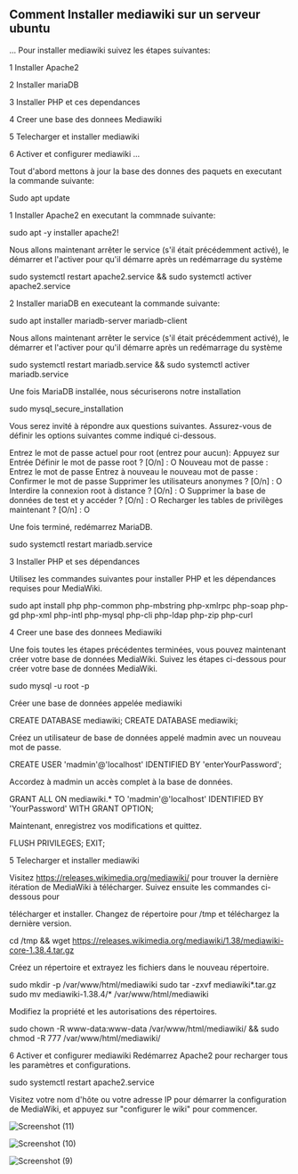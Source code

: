 ## Comment Installer mediawiki sur un serveur ubuntu

...
Pour installer mediawiki suivez les étapes suivantes:

1 Installer Apache2

2 Installer mariaDB

3 Installer PHP et ces dependances

4 Creer une base des donnees Mediawiki

5 Telecharger et installer mediawiki

6 Activer et configurer mediawiki
...

Tout d'abord mettons à jour la base des donnes des paquets en executant la commande suivante:

Sudo apt update



1 Installer Apache2 en executant la commnade suivante:

sudo apt -y installer apache2!





Nous allons maintenant arrêter le service (s'il était précédemment activé), le démarrer et l'activer pour qu'il démarre après un redémarrage du système

sudo systemctl restart apache2.service && sudo systemctl activer apache2.service



2 Installer mariaDB en executeant la commande suivante:

sudo apt installer mariadb-server mariadb-client



Nous allons maintenant arrêter le service (s'il était précédemment activé), le démarrer et l'activer pour qu'il démarre après un redémarrage du système

sudo systemctl restart mariadb.service && sudo systemctl activer mariadb.service



Une fois MariaDB installée, nous sécuriserons notre installation

sudo mysql_secure_installation


Vous serez invité à répondre aux questions suivantes. Assurez-vous de définir les options suivantes comme indiqué ci-dessous.

Entrez le mot de passe actuel pour root (entrez pour aucun): Appuyez sur Entrée
Définir le mot de passe root ? [O/n] : O
Nouveau mot de passe : Entrez le mot de passe
Entrez à nouveau le nouveau mot de passe : Confirmer le mot de passe
Supprimer les utilisateurs anonymes ? [O/n] : O
Interdire la connexion root à distance ? [O/n] : O
Supprimer la base de données de test et y accéder ? [O/n] : O
Recharger les tables de privilèges maintenant ? [O/n] : O


Une fois terminé, redémarrez MariaDB.

sudo systemctl restart mariadb.service


3 Installer PHP et ses dépendances

Utilisez les commandes suivantes pour installer PHP et les dépendances requises pour MediaWiki.

sudo apt install php php-common php-mbstring php-xmlrpc php-soap php-gd php-xml php-intl php-mysql php-cli php-ldap php-zip php-curl

4 Creer une base des donnees Mediawiki

Une fois toutes les étapes précédentes terminées, vous pouvez maintenant créer votre base de données MediaWiki. Suivez les étapes ci-dessous pour créer votre base de données MediaWiki.

sudo mysql -u root -p


Créer une base de données appelée mediawiki

CREATE DATABASE mediawiki;
CREATE DATABASE mediawiki;


Créez un utilisateur de base de données appelé madmin avec un nouveau mot de passe.

CREATE USER 'madmin'@'localhost' IDENTIFIED BY 'enterYourPassword';


Accordez à madmin un accès complet à la base de données.

GRANT ALL ON mediawiki.* TO 'madmin'@'localhost' IDENTIFIED BY 'YourPassword' WITH GRANT OPTION;


Maintenant, enregistrez vos modifications et quittez.

FLUSH PRIVILEGES;
EXIT;


5 Telecharger et installer mediawiki


Visitez https://releases.wikimedia.org/mediawiki/ pour trouver la dernière itération de MediaWiki à télécharger. Suivez ensuite les commandes ci-dessous pour 


télécharger et installer. Changez de répertoire pour /tmp et téléchargez la dernière version.

cd /tmp && wget https://releases.wikimedia.org/mediawiki/1.38/mediawiki-core-1.38.4.tar.gz


Créez un répertoire et extrayez les fichiers dans le nouveau répertoire.

sudo mkdir -p /var/www/html/mediawiki
sudo tar -zxvf mediawiki*.tar.gz
sudo mv mediawiki-1.38.4/* /var/www/html/mediawiki


Modifiez la propriété et les autorisations des répertoires.

sudo chown -R www-data:www-data /var/www/html/mediawiki/ && sudo chmod -R 777 /var/www/html/mediawiki/


6 Activer et configurer mediawiki
Redémarrez Apache2 pour recharger tous les paramètres et configurations.

sudo systemctl restart apache2.service


Visitez votre nom d'hôte ou votre adresse IP pour démarrer la configuration de MediaWiki, et appuyez sur "configurer le wiki" pour commencer.

![Screenshot (11)](https://user-images.githubusercontent.com/106841177/207717999-ad36af72-cb5e-4b33-bb0e-1383ac228daa.png)

![Screenshot (10)](https://user-images.githubusercontent.com/106841177/207718096-5ed9a6c0-5107-424b-baed-61f6761a1ba8.png)

![Screenshot (9)](https://user-images.githubusercontent.com/106841177/207720817-5c317a20-8af1-4a79-b379-d3e3cb34821e.png)

